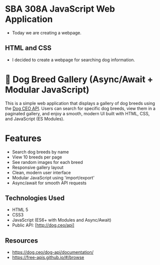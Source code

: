 # SBA 308A JavaScript Web Application
- Today we are creating a webpage.

## HTML and CSS
- I decided to create a webpage for searching dog information.

# 🐶 Dog Breed Gallery (Async/Await + Modular JavaScript)
This is a simple web application that displays a gallery of dog breeds using the [Dog CEO API](https://dog.ceo/dog-api/). Users can search for specific dog breeds, view them in a paginated gallery, and enjoy a smooth, modern UI built with HTML, CSS, and JavaScript (ES Modules).

# Features
- Search dog breeds by name
- View 10 breeds per page
- See random images for each breed
- Responsive gallery layout
- Clean, modern user interface
- Modular JavaScript using 'import/export'
- Async/await for smooth API requests

## Technologies Used
- HTML 5
- CSS3 
- JavaScript (ES6+ with Modules and Async/Await)
- Public API: [http://dog.ceo/api]

## Resources
- https://dog.ceo/dog-api/documentation/
- https://free-apis.github.io/#/browse